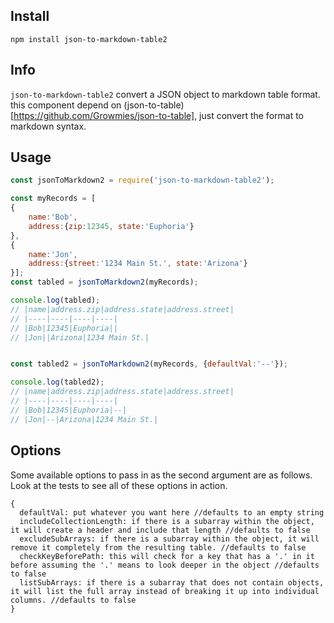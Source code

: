 ## Install
```
npm install json-to-markdown-table2
```

## Info

`json-to-markdown-table2` convert a JSON object to markdown table format. this component depend on (json-to-table)[https://github.com/Growmies/json-to-table], just convert the format to markdown syntax. 

## Usage
```Javascript
const jsonToMarkdown2 = require('json-to-markdown-table2');

const myRecords = [
{
    name:'Bob',
    address:{zip:12345, state:'Euphoria'}
},
{
    name:'Jon',
    address:{street:'1234 Main St.', state:'Arizona'}
}];
const tabled = jsonToMarkdown2(myRecords);

console.log(tabled);
// |name|address.zip|address.state|address.street|
// |----|----|----|----|
// |Bob|12345|Euphoria||
// |Jon||Arizona|1234 Main St.|


const tabled2 = jsonToMarkdown2(myRecords, {defaultVal:'--'});

console.log(tabled2);
// |name|address.zip|address.state|address.street|
// |----|----|----|----|
// |Bob|12345|Euphoria|--|
// |Jon|--|Arizona|1234 Main St.|

```


## Options
Some available options to pass in as the second argument are as follows.  
Look at the tests to see all of these options in action.  
```
{
  defaultVal: put whatever you want here //defaults to an empty string
  includeCollectionLength: if there is a subarray within the object, it will create a header and include that length //defaults to false
  excludeSubArrays: if there is a subarray within the object, it will remove it completely from the resulting table. //defaults to false
  checkKeyBeforePath: this will check for a key that has a '.' in it before assuming the '.' means to look deeper in the object //defaults to false
  listSubArrays: if there is a subarray that does not contain objects, it will list the full array instead of breaking it up into individual columns. //defaults to false
}
```
